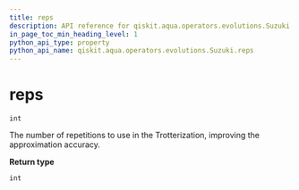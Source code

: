 ```yaml
---
title: reps
description: API reference for qiskit.aqua.operators.evolutions.Suzuki.reps
in_page_toc_min_heading_level: 1
python_api_type: property
python_api_name: qiskit.aqua.operators.evolutions.Suzuki.reps
---
```


# reps

<span id="qiskit.aqua.operators.evolutions.Suzuki.reps" />

`int`

The number of repetitions to use in the Trotterization, improving the approximation accuracy.

**Return type**

`int`

